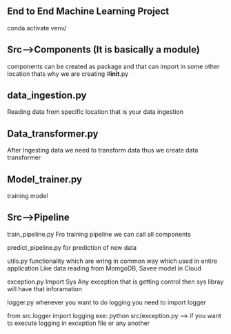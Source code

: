 ## End to End Machine Learning Project
conda activate venv/
## Src-->Components (It is basically a module)
components can be created as package and that can import in some other location thats why we are creating #__init__.py
## data_ingestion.py
Reading data from specific location that is your data ingestion
## Data_transformer.py
After Ingesting data we need to transform data thus we create data transformer

## Model_trainer.py
training model

## Src-->Pipeline
train_pipeline.py
Fro training pipeline we can call all components

predict_pipeline.py
for prediction of new data

utils.py
functionality which are wring in common way which used in entire application
Like data reading from MomgoDB, Savee model in Cloud


exception.py
Import Sys
Any exception that is getting control then sys libray will have that inforamation


logger.py
whenever you want to do logging you need to import logger

from src.logger import logging
exe: python src/exception.py --> if you want to execute logging in exception file or any another